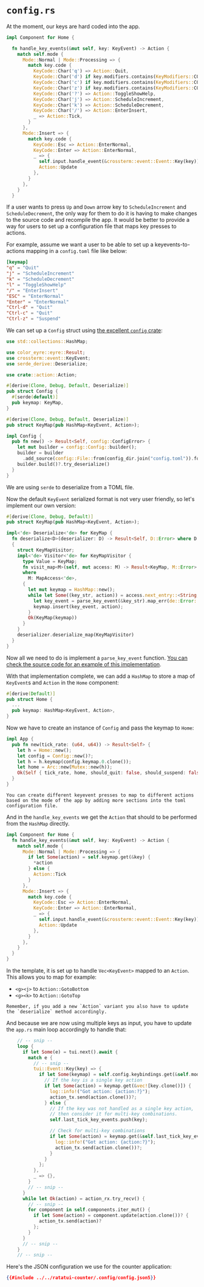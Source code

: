 # `config.rs`

At the moment, our keys are hard coded into the app.

```rust {filename="components/home.rs"}
impl Component for Home {

  fn handle_key_events(&mut self, key: KeyEvent) -> Action {
    match self.mode {
      Mode::Normal | Mode::Processing => {
        match key.code {
          KeyCode::Char('q') => Action::Quit,
          KeyCode::Char('d') if key.modifiers.contains(KeyModifiers::CONTROL) => Action::Quit,
          KeyCode::Char('c') if key.modifiers.contains(KeyModifiers::CONTROL) => Action::Quit,
          KeyCode::Char('z') if key.modifiers.contains(KeyModifiers::CONTROL) => Action::Suspend,
          KeyCode::Char('?') => Action::ToggleShowHelp,
          KeyCode::Char('j') => Action::ScheduleIncrement,
          KeyCode::Char('k') => Action::ScheduleDecrement,
          KeyCode::Char('/') => Action::EnterInsert,
          _ => Action::Tick,
        }
      },
      Mode::Insert => {
        match key.code {
          KeyCode::Esc => Action::EnterNormal,
          KeyCode::Enter => Action::EnterNormal,
          _ => {
            self.input.handle_event(&crossterm::event::Event::Key(key));
            Action::Update
          },
        }
      },
    }
  }
```

If a user wants to press `Up` and `Down` arrow key to `ScheduleIncrement` and `ScheduleDecrement`,
the only way for them to do it is having to make changes to the source code and recompile the app.
It would be better to provide a way for users to set up a configuration file that maps key presses
to actions.

For example, assume we want a user to be able to set up a keyevents-to-actions mapping in a
`config.toml` file like below:

```toml
[keymap]
"q" = "Quit"
"j" = "ScheduleIncrement"
"k" = "ScheduleDecrement"
"l" = "ToggleShowHelp"
"/" = "EnterInsert"
"ESC" = "EnterNormal"
"Enter" = "EnterNormal"
"Ctrl-d" = "Quit"
"Ctrl-c" = "Quit"
"Ctrl-z" = "Suspend"
```

We can set up a `Config` struct using
[the excellent `config` crate](https://docs.rs/config/0.13.3/config/):

```rust
use std::collections::HashMap;

use color_eyre::eyre::Result;
use crossterm::event::KeyEvent;
use serde_derive::Deserialize;

use crate::action::Action;

#[derive(Clone, Debug, Default, Deserialize)]
pub struct Config {
  #[serde(default)]
  pub keymap: KeyMap,
}

#[derive(Clone, Debug, Default, Deserialize)]
pub struct KeyMap(pub HashMap<KeyEvent, Action>);

impl Config {
  pub fn new() -> Result<Self, config::ConfigError> {
    let mut builder = config::Config::builder();
    builder = builder
      .add_source(config::File::from(config_dir.join("config.toml")).format(config::FileFormat::Toml).required(false));
    builder.build()?.try_deserialize()
  }
}
```

We are using `serde` to deserialize from a TOML file.

Now the default `KeyEvent` serialized format is not very user friendly, so let's implement our own
version:

```rust
#[derive(Clone, Debug, Default)]
pub struct KeyMap(pub HashMap<KeyEvent, Action>);

impl<'de> Deserialize<'de> for KeyMap {
  fn deserialize<D>(deserializer: D) -> Result<Self, D::Error> where D: Deserializer<'de>,
  {
    struct KeyMapVisitor;
    impl<'de> Visitor<'de> for KeyMapVisitor {
      type Value = KeyMap;
      fn visit_map<M>(self, mut access: M) -> Result<KeyMap, M::Error>
      where
        M: MapAccess<'de>,
      {
        let mut keymap = HashMap::new();
        while let Some((key_str, action)) = access.next_entry::<String, Action>()? {
          let key_event = parse_key_event(&key_str).map_err(de::Error::custom)?;
          keymap.insert(key_event, action);
        }
        Ok(KeyMap(keymap))
      }
    }
    deserializer.deserialize_map(KeyMapVisitor)
  }
}
```

Now all we need to do is implement a `parse_key_event` function.
[You can check the source code for an example of this implementation](https://github.com/ratatui-org/async-template/blob/main/src/config.rs#L62-L138).

With that implementation complete, we can add a `HashMap` to store a map of `KeyEvent`s and `Action`
in the `Home` component:

```rust {filename="components/home.rs"}
#[derive(Default)]
pub struct Home {
  ...
  pub keymap: HashMap<KeyEvent, Action>,
}
```

Now we have to create an instance of `Config` and pass the keymap to `Home`:

```rust
impl App {
  pub fn new(tick_rate: (u64, u64)) -> Result<Self> {
    let h = Home::new();
    let config = Config::new()?;
    let h = h.keymap(config.keymap.0.clone());
    let home = Arc::new(Mutex::new(h));
    Ok(Self { tick_rate, home, should_quit: false, should_suspend: false, config })
  }
}
```

```admonish tip
You can create different keyevent presses to map to different actions based on the mode of the app by adding more sections into the toml configuration file.
```

And in the `handle_key_events` we get the `Action` that should to be performed from the `HashMap`
directly.

```rust
impl Component for Home {
  fn handle_key_events(&mut self, key: KeyEvent) -> Action {
    match self.mode {
      Mode::Normal | Mode::Processing => {
        if let Some(action) = self.keymap.get(&key) {
          *action
        } else {
          Action::Tick
        }
      },
      Mode::Insert => {
        match key.code {
          KeyCode::Esc => Action::EnterNormal,
          KeyCode::Enter => Action::EnterNormal,
          _ => {
            self.input.handle_event(&crossterm::event::Event::Key(key));
            Action::Update
          },
        }
      },
    }
  }
}
```

In the template, it is set up to handle `Vec<KeyEvent>` mapped to an `Action`. This allows you to
map for example:

- `<g><j>` to `Action::GotoBottom`
- `<g><k>` to `Action::GotoTop`

```admonish note
Remember, if you add a new `Action` variant you also have to update the `deserialize` method accordingly.
```

And because we are now using multiple keys as input, you have to update the `app.rs` main loop
accordingly to handle that:

```rust
    // -- snip --
    loop {
      if let Some(e) = tui.next().await {
        match e {
          // -- snip --
          tui::Event::Key(key) => {
            if let Some(keymap) = self.config.keybindings.get(&self.mode) {
              // If the key is a single key action
              if let Some(action) = keymap.get(&vec![key.clone()]) {
                log::info!("Got action: {action:?}");
                action_tx.send(action.clone())?;
              } else {
                // If the key was not handled as a single key action,
                // then consider it for multi-key combinations.
                self.last_tick_key_events.push(key);

                // Check for multi-key combinations
                if let Some(action) = keymap.get(&self.last_tick_key_events) {
                  log::info!("Got action: {action:?}");
                  action_tx.send(action.clone())?;
                }
              }
            };
          },
          _ => {},
        }
        // -- snip --
      }
      while let Ok(action) = action_rx.try_recv() {
        // -- snip --
        for component in self.components.iter_mut() {
          if let Some(action) = component.update(action.clone())? {
            action_tx.send(action)?
          };
        }
      }
      // -- snip --
    }
    // -- snip --
```

Here's the JSON configuration we use for the counter application:

```json
{{#include ../../ratatui-counter/.config/config.json5}}
```
